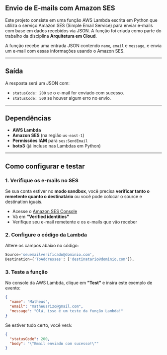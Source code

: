 ## Envio de E-mails com Amazon SES

Este projeto consiste em uma função AWS Lambda escrita em Python que utiliza o serviço Amazon SES (Simple Email Service) para enviar e-mails com base em dados recebidos via JSON. A função foi criada como parte do trabalho da disciplina **Arquitetura em Cloud**.

A função recebe uma entrada JSON contendo `name`, `email` e `message`, e envia um e-mail com essas informações usando o Amazon SES.

---

## Saída

A resposta será um JSON com:

- `statusCode: 200` se o e-mail for enviado com sucesso.
- `statusCode: 500` se houver algum erro no envio.

---

## Dependências

- **AWS Lambda**
- **Amazon SES** (na região `us-east-1`)
- **Permissões IAM** para `ses:SendEmail`
- **boto3** (já incluso nas Lambdas em Python)

---

## Como configurar e testar

### 1. Verifique os e-mails no SES
Se sua conta estiver no **modo sandbox**, você precisa **verificar tanto o remetente quanto o destinatário** ou você pode colocar o source e destination iguais.

- Acesse o [Amazon SES Console](https://console.aws.amazon.com/ses/home?region=us-east-1)
- Vá em **"Verified identities"**
- Verifique seu e-mail remetente e os e-mails que vão receber

### 2. Configure o código da Lambda

Altere os campos abaixo no código:

```python
Source='seuemailverificado@dominio.com',
Destination={'ToAddresses': ['destinatario@dominio.com']},
```

### 3. Teste a função

No console da AWS Lambda, clique em **"Test"** e insira este exemplo de evento:

```json
{
  "name": "Matheus",
  "email": "matheusrizo@gmail.com",
  "message": "Olá, isso é um teste da função Lambda!"
}
```

Se estiver tudo certo, você verá:

```json
{
  "statusCode": 200,
  "body": "\"Email enviado com sucesso!\""
}
```